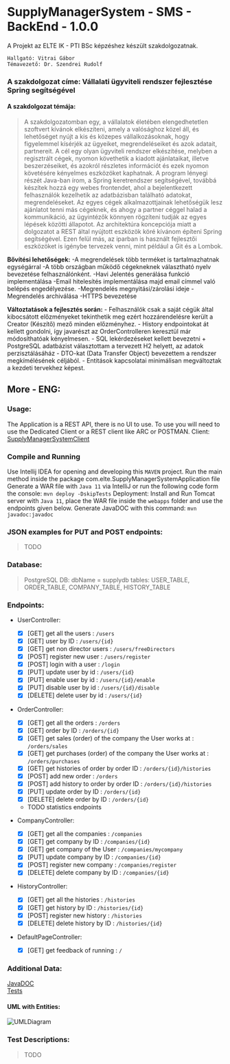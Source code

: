 # SupplyManagerSystem - SMS - BackEnd - 1.0.0
A Projekt az ELTE IK - PTI BSc képzéshez készült szakdolgozatnak.

```
Hallgató: Vitrai Gábor
Témavezető: Dr. Szendrei Rudolf
```
### A szakdolgozat címe: Vállalati ügyviteli rendszer fejlesztése Spring segítségével
#### A szakdolgozat témája:
> A szakdolgozatomban egy, a vállalatok életében elengedhetetlen szoftvert kívánok elkészíteni, amely a valósághoz közel áll, és
> lehetőséget nyújt a kis és közepes vállalkozásoknak, hogy figyelemmel kísérjék az ügyeiket, megrendeléseiket és azok adatait,
> partnereit. A cél egy olyan ügyviteli rendszer elkészítése, melyben a regisztrált cégek, nyomon követhetik a kiadott ajánlataikat,
> illetve beszerzéseiket, és azokról részletes információt és ezek nyomon követésére kényelmes eszközöket kaphatnak. A program
> lényegi részét Java-ban írom, a Spring keretrendszer segítségével, továbbá készítek hozzá egy webes frontendet, ahol a
> bejelentkezett felhasználók kezelhetik az adatbázisban található adatokat, megrendeléseket. Az egyes cégek alkalmazottjainak
> lehetőségük lesz ajánlatot tenni más cégeknek, és ahogy a partner céggel halad a kommunikáció, az ügyintézők könnyen rögzíteni
> tudják az egyes lépések közötti állapotot. Az architektúra koncepciója miatt a dolgozatot a REST által nyújtott eszközök köré
> kívánom építeni Spring segítségével. Ezen felül más, az iparban is használt fejlesztői eszközöket is igénybe tervezek venni, mint
> például a Git és a Lombok.

**Bővítési lehetőségek:**
	-A megrendelések több terméket is tartalmazhatnak egységárral
	-A több országban működő cégekneknek választható nyelv bevezetése felhasználónként.
	-Havi Jelentés generálása funkció implementálása
	-Email hitelesítés implementálása majd email címmel való belépés engedélyezése.
    -Megrendelés megnyitási/zárolási ideje
	-Megrendelés archiválása
    -HTTPS bevezetése
    
    
**Változtatások a fejlesztés során:**
    - Felhasználók csak a saját cégük által kibocsátott előzményeket tekinthetik meg ezért hozzárendelésre került a Creator (Készítő) mező minden előzményhez.
    - History endpointokat át kellett gondolni, így javarészt az OrderControlleren keresztül már módosíthatóak kényelmesen.
    - SQL lekérdezéseket kellett bevezetni + PostgreSQL adatbázist választottam a tervezett H2 helyett, az adatok perzisztálásáház
    - DTO-kat (Data Transfer Object) bevezettem a rendszer megkímélésének céljából.
    - Entitások kapcsolatai minimálisan megváltoztak a kezdeti tervekhez képest.
    
## More - ENG:

### Usage:
 The Application is a REST API, there is no UI to use. To use you will need to use the Dedicated Client or a REST client like ARC or POSTMAN. 
 Client: [SupplyManagerSystemClient](https://github.com/BSSB33/supplyManagerSystemClient)

### Compile and Running
 Use Intellij IDEA for opening and developing this `MAVEN` project. Run the main method inside the package com.elte.SupplyManagerSystemApplication file
 Generate a WAR file with `Java 11` via IntelliJ or run the following code form the console: `mvn deploy -DskipTests`
 Deployment: Install and Run Tomcat server with `Java 11`, place the WAR file inside the `webapps` folder and use the endpoints given below.
 Generate JavaDOC with this command: `mvn javadoc:javadoc`
 
### JSON examples for PUT and POST endpoints:
> TODO

### Database:
>PostgreSQL DB:
> dbName = supplydb
> tables: USER_TABLE, ORDER_TABLE, COMPANY_TABLE, HISTORY_TABLE 

### Endpoints:
- UserController:
    - [x] [GET] get all the users : `/users`
    - [x] [GET] user by ID : `/users/{id}`
    - [x] [GET] get non director users : `/users/freeDirectors`
    - [x] [POST] register new user : `/users/register`
    - [x] [POST] login with a user : `/login`
    - [x] [PUT] update user by id : `/users/{id}`
    - [X] [PUT] enable user by id : `/users/{id}/enable`
    - [X] [PUT] disable user by id : `/users/{id}/disable`
    - [x] [DELETE] delete user by id : `/users/{id}`
    
- OrderController:
    - [x] [GET] get all the orders : `/orders`
    - [x] [GET] order by ID : `/orders/{id}`
    - [x] [GET] get sales (order) of the company the User works at : `/orders/sales`
    - [x] [GET] get purchases (order) of the company the User works at : `/orders/purchases`
    - [x] [GET] get histories of order by order ID : `/orders/{id}/histories`
    - [x] [POST] add new order : `/orders`
    - [x] [POST] add history to order by order ID : `/orders/{id}/histories`
    - [x] [PUT] update order by ID : `/orders/{id}`
    - [x] [DELETE] delete order by ID : `/orders/{id}`
	- TODO statistics endpoints
    
- CompanyController:
    - [x] [GET] get all the companies : `/companies`
    - [x] [GET] get company by ID : `/companies/{id}`
    - [x] [GET] get company of the User : `/companies/mycompany`
    - [x] [PUT] update company by ID : `/companies/{id}`
    - [x] [POST] register new company : `/companies/register`
    - [x] [DELETE] delete company by ID : `/companies/{id}`
    
- HistoryController:
    - [x] [GET] get all the histories : `/histories`
    - [x] [GET] get history by ID : `/histories/{id}`
    - [x] [POST] register new history : `/histories`
    - [x] [DELETE] delete history by ID : `/histories/{id}`
    
- DefaultPageController:
    - [x] [GET] get feedback of running : `/`
    
    
### Additional Data:
 [JavaDOC](https://github.com/BSSB33/supplyManagerSystem/tree/release/RELEASE-1.0.0/docs)  
 [Tests](https://github.com/BSSB33/supplyManagerSystem/tree/release/RELEASE-1.0.0/docs/TestResults)
 
#### UML with Entities:
 
![UMLDiagram](https://github.com/BSSB33/supplyManagerSystem/blob/release/RELEASE-1.0.0/docs/UML/EntitiesUML.png "UML with Entities")



### Test Descriptions:
> TODO
    
